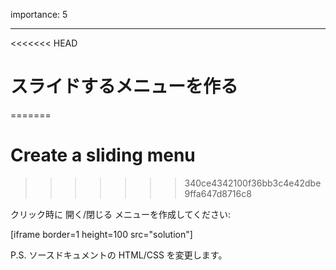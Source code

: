 importance: 5

---

<<<<<<< HEAD
# スライドするメニューを作る
=======
# Create a sliding menu
>>>>>>> 340ce4342100f36bb3c4e42dbe9ffa647d8716c8

クリック時に 開く/閉じる メニューを作成してください:

[iframe border=1 height=100 src="solution"]

P.S. ソースドキュメントの HTML/CSS を変更します。
